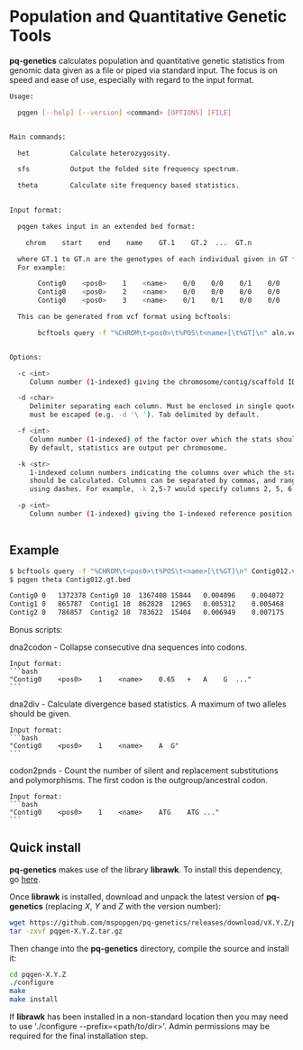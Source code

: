 # Population and Quantitative Genetic Tools

**pq-genetics** calculates population and quantitative genetic statistics from genomic data given as a file or piped via standard input. The focus is on speed and ease of use, especially with regard to the input format.

```bash
Usage:

  pqgen [--help] [--version] <command> [OPTIONS] [FILE]


Main commands:

  het	       Calculate heterozygosity.

  sfs	       Output the folded site frequency spectrum.

  theta        Calculate site frequency based statistics.
    

Input format:

  pqgen takes input in an extended bed format:

  	chrom    start    end    name    GT.1    GT.2  ...  GT.n

  where GT.1 to GT.n are the genotypes of each individual given in GT format.
  For example:

       Contig0    <pos0>    1    <name>    0/0    0/0    0/1    0/0    0/1
       Contig0    <pos0>    2    <name>    0/0    0/0    0/0    0/0    0/0
       Contig0    <pos0>    3    <name>    0/1    0/1    0/0    0/0    0/1

  This can be generated from vcf format using bcftools:

       bcftools query -f "%CHROM\t<pos0>\t%POS\t<name>[\t%GT]\n" aln.vcf


Options:

  -c <int>
     Column number (1-indexed) giving the chromosome/contig/scaffold ID.

  -d <char>
     Delimiter separating each column. Must be enclosed in single quotes, spaces
     must be escaped (e.g. -d '\ '). Tab delimited by default.

  -f <int>
     Column number (1-indexed) of the factor over which the stats should be calculated.
     By default, statistics are output per chromosome.

  -k <str>
     1-indexed column numbers indicating the columns over which the statistic
     should be calculated. Columns can be separated by commas, and ranges specified
     using dashes. For example, -k 2,5-7 would specify columns 2, 5, 6 and 7.

  -p <int>
     Column number (1-indexed) giving the 1-indexed reference position.
     
```
## Example

```bash
$ bcftools query -f "%CHROM\t<pos0>\t%POS\t<name>[\t%GT]\n" Contig012.vcf > Contig012.gt.bed
$ pqgen theta Contig012.gt.bed

Contig0	0	1372378	Contig0	10	1367408	15844	0.004096	0.004072	-0.029052
Contig1	0	865787	Contig1	10	862828	12965	0.005312	0.005468	0.148427
Contig2	0	786857	Contig2	10	783622	15404	0.006949	0.007175	0.163521
```

Bonus scripts:

dna2codon - Collapse consecutive dna sequences into codons.

	Input format:
	```bash
	"Contig0    <pos0>    1    <name>    0.65	+	A    G	..."
	```

dna2div - Calculate divergence based statistics. A maximum of two alleles should be given.

	Input format:
	```bash
	"Contig0    <pos0>    1    <name>    A	G"
	```

codon2pnds - Count the number of silent and replacement substitutions and polymorphisms. The
	     first codon is the outgroup/ancestral codon.

	Input format:
	```bash
	"Contig0    <pos0>    1    <name>    ATG    ATG	..."
	```


## Quick install

**pq-genetics** makes use of the library **librawk**. To install this dependency, go [here](https://github.com/mspopgen/librawk).

Once **librawk** is installed, download and unpack the latest version of **pq-genetics** (replacing *X*, *Y* and *Z* with the version number):
```bash
wget https://github.com/mspopgen/pq-genetics/releases/download/vX.Y.Z/pqgen-X.Y.Z.tar.gz
tar -zxvf pqgen-X.Y.Z.tar.gz
```
Then change into the **pq-genetics** directory, compile the source and install it:
```bash
cd pqgen-X.Y.Z
./configure
make
make install
```

If **librawk** has been installed in a non-standard location then you may need to use './configure --prefix=<path/to/dir>'. Admin permissions may be required for the final installation step.